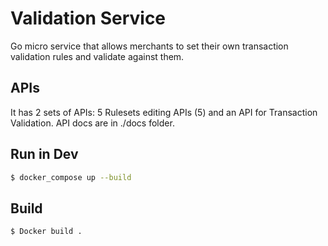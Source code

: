 # Validation Service

Go micro service that allows merchants to set their own transaction validation rules and validate against them.

## APIs

It has 2 sets of APIs: 5 Rulesets editing APIs (5) and an API for Transaction Validation. API docs are in ./docs folder.

## Run in Dev

```bash
$ docker_compose up --build
```

## Build

```bash
$ Docker build .
```
